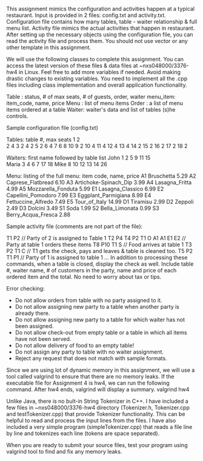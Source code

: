 This assignment mimics the configuration and activities happen at a typical restaurant. Input is provided in 2 files: config.txt and activity.txt. Configuration file contains how many tables, table - waiter relationship & full menu list. Activity file mimics the actual activities that happen in restaurant. After setting up the necessary objects using the configuration file, you can read the activity file and process them. You should not use vector or any other template in this assignment.
 
We will use the following classes to complete this assignment. You can access the latest version of these files & data files at ~nxs048000/3376-hw4 in Linux. Feel free to add more variables if needed. Avoid making drastic changes to existing variables. You need to implement all the .cpp files including class implementation and overall application functionality.
 
Table : status, # of max seats, # of guests, order, waiter
menu_item: item_code, name, price
Menu : list of menu items
Order : a list of menu items ordered at a table
Waiter: waiter's data and list of tables (s)he controls.
 
 
Sample configuration file (config.txt)
 
Tables: table #, max seats
1 2        
2 4
3 2
4 2
5 2
6 4
7 6
8 10
9 2
10 4
11 4
12 4
13 4
14 2
15 2
16 2
17 2
18 2
 
Waiters: first name followed by table list
John 1 2 5 9 11 15            
Maria 3 4 6 7 17 18
Mike 8 10 12 13 14 26
 
Menu:     listing of the full menu: item code, name, price
A1 Bruschetta 5.29
A2 Caprese_Flatbread 6.10
A3 Artichoke-Spinach_Dip 3.99
A4 Lasagna_Fritta 4.99
A5 Mozzarella_Fonduta 5.99
E1 Lasagna_Classico 6.99
E2 Capellini_Pomodoro 7.99
E3 Eggplant_Parmigiana 8.99
E4 Fettuccine_Alfredo 7.49
E5 Tour_of_Italy 14.99
D1 Tiramisu 2.99
D2 Zeppoli 2.49
D3 Dolcini 3.49
S1 Soda 1.99
S2 Bella_Limonata 0.99
S3 Berry_Acqua_Fresca 2.88
 
Sample activity file (comments are not part of the file):
 
T1 P2   // Party of 2 is assigned to Table 1
T2 P4
T4 P2
T1 O A1 A1 E1 E2   // Party at table 1 orders these items
T8 P10
T1 S // Food arrives at table 1
T3 P2
T1 C // T1 gets the check, pays and leaves & table is cleaned too.
T5 P2
T1 P1 // Party of 1 is assigned to table 1
...
In addition to processing these commands, when a table is closed, display the check as well. Include table #, waiter name, # of customers in the party, name and price of each ordered item and the total. No need to worry about tax or tips.
 
Error checking:
- Do not allow orders from table with no party assigned to it.
- Do not allow assigning new party to a table when another party is already there.
- Do not allow assigning new party to a table for which waiter has not been assigned.
- Do not allow check-out from empty table or a table in which all items have not been served.
- Do not allow delivery of food to an empty table!
- Do not assign any party to table with no waiter assignment.
- Reject any request that does not match with sample formats.
 
Since we are using lot of dynamic memory in this assignment, we will use a tool called valgrind to ensure that there are no memory leaks. If the executable file for Assignment 4 is hw4, we can run the following command. After hw4 ends, valgrind will display a summary.
valgrind hw4
 
Unlike Java, there is no bult-in String Tokenizer in C++. I have included a few files in ~nxs048000/3376-hw4 directory (Tokenizer.h, Tokenizer.cpp and testTokenizer.cpp) that provide Tokenizer functionality. This can be helpful to read and process the input lines from the files.
I have also included a very simple program (simpleTokenizer.cpp) that reads a file line by line and tokenizes each line (tokens are space separated). 
 
When you are ready to submit your source files, test your program using valgrind tool to find and fix any memory leaks. 